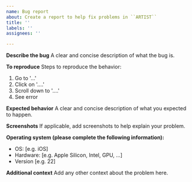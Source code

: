 ```yaml
---
name: Bug report
about: Create a report to help fix problems in ``ARTIST``
title: ''
labels: ''
assignees: ''

---
```


**Describe the bug**
A clear and concise description of what the bug is.

**To reproduce**
Steps to reproduce the behavior:
1. Go to '...'
2. Click on '....'
3. Scroll down to '....'
4. See error

**Expected behavior**
A clear and concise description of what you expected to happen.

**Screenshots**
If applicable, add screenshots to help explain your problem.

**Operating system (please complete the following information):**
 - OS: [e.g. iOS]
-  Hardware: [e.g. Apple Silicon, Intel, GPU, ...]
 - Version [e.g. 22]

**Additional context**
Add any other context about the problem here.
